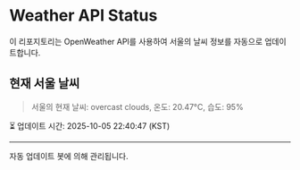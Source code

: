 
# Weather API Status

이 리포지토리는 OpenWeather API를 사용하여 서울의 날씨 정보를 자동으로 업데이트합니다.

## 현재 서울 날씨
> 서울의 현재 날씨: overcast clouds, 온도: 20.47°C, 습도: 95%

⏳ 업데이트 시간: 2025-10-05 22:40:47 (KST)

---
자동 업데이트 봇에 의해 관리됩니다.
